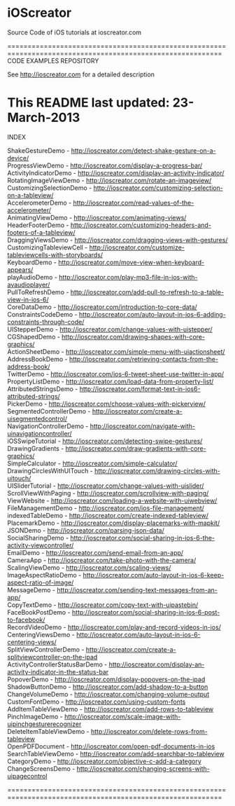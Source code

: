 iOScreator
==========

Source Code of iOS tutorials at ioscreator.com

===========================================================================================================
CODE EXAMPLES REPOSITORY

  See http://ioscreator.com for a detailed description 

  This README last updated: 23-March-2013
===========================================================================================================

INDEX

ShakeGestureDemo 		- http://ioscreator.com/detect-shake-gesture-on-a-device/  
ProgressViewDemo 		- http://ioscreator.com/display-a-progress-bar/  
ActivityIndicatorDemo 		- http://ioscreator.com/display-an-activity-indicator/  
RotatingImageViewDemo 		- http://ioscreator.com/rotate-an-imageview/  
CustomizingSelectionDemo 	- http://ioscreator.com/customizing-selection-on-a-tableview/  
AccelerometerDemo 		- http://ioscreator.com/read-values-of-the-accelerometer/  
AnimatingViewDemo 		- http://ioscreator.com/animating-views/  
HeaderFooterDemo 		- http://ioscreator.com/customizing-headers-and-footers-of-a-tableview/  
DraggingViewsDemo 		- http://ioscreator.com/dragging-views-with-gestures/  
CustomizingTableviewCell 	- http://ioscreator.com/customize-tableviewcells-with-storyboards/  
KeyboardDemo 			- http://ioscreator.com/move-view-when-keyboard-appears/  
playAudioDemo 			- http://ioscreator.com/play-mp3-file-in-ios-with-avaudioplayer/  
PullToRefreshDemo 		- http://ioscreator.com/add-pull-to-refresh-to-a-table-view-in-ios-6/  
CoreDataDemo 			- http://ioscreator.com/introduction-to-core-data/  
ConstraintsCodeDemo 		- http://ioscreator.com/auto-layout-in-ios-6-adding-constraints-through-code/  
UIStepperDemo 			- http://ioscreator.com/change-values-with-uistepper/  
CGShapedDemo 			- http://ioscreator.com/drawing-shapes-with-core-graphics/  
ActionSheetDemo 		- http://ioscreator.com/simple-menu-with-uiactionsheet/  
AddressBookDemo 		- http://ioscreator.com/retrieving-contacts-from-the-address-book/  
TwitterDemo 			- http://ioscreator.com/ios-6-tweet-sheet-use-twitter-in-app/  
PropertyListDemo 		- http://ioscreator.com/load-data-from-property-list/  
AttributedStringsDemo 		- http://ioscreator.com/format-text-in-ios6-attributed-strings/  
PickerDemo 			- http://ioscreator.com/choose-values-with-pickerview/  
SegmentedControllerDemo 	- http://ioscreator.com/create-a-uisegmentedcontrol/  
NavigationControllerDemo 	- http://ioscreator.com/navigate-with-uinavigationcontroller/  
iOSSwipeTutorial 		- http://ioscreator.com/detecting-swipe-gestures/  
DrawingGradients 		- http://ioscreator.com/draw-gradients-with-core-graphics/  
SimpleCalculator 		- http://ioscreator.com/simple-calculator/  
DrawingCirclesWithUITouch 	- http://ioscreator.com/drawing-circles-with-uitouch/  
UISliderTutorial 		- http://ioscreator.com/change-values-with-uislider/  
ScrollViewWithPaging 		- http://ioscreator.com/scrollview-with-paging/  
ViewWebsite 			- http://ioscreator.com/loading-a-website-with-uiwebview/  
FileManagementDemo 		- http://ioscreator.com/ios-file-management/  
indexedTableDemo 		- http://ioscreator.com/create-indexed-tableview/  
PlacemarkDemo 			- http://ioscreator.com/display-placemarks-with-mapkit/  
JSONDemo 			- http://ioscreator.com/parsing-json-data/  
SocialSharingDemo 		- http://ioscreator.com/social-sharing-in-ios-6-the-activity-viewcontroller/  
EmailDemo 			- http://ioscreator.com/send-email-from-an-app/  
CameraApp 			- http://ioscreator.com/take-photo-with-the-camera/  
ScalingViewDemo 		- http://ioscreator.com/scaling-views/  
ImageAspectRatioDemo 		- http://ioscreator.com/auto-layout-in-ios-6-keep-aspect-ratio-of-image/  
MessageDemo 			- http://ioscreator.com/sending-text-messages-from-an-app/  
CopyTextDemo 			- http://ioscreator.com/copy-text-with-uipastebin/  
FaceBookPostDemo 		- http://ioscreator.com/social-sharing-in-ios-6-post-to-facebook/  
RecordVideoDemo 		- http://ioscreator.com/play-and-record-videos-in-ios/  
CenteringViewsDemo 		- http://ioscreator.com/auto-layout-in-ios-6-centering-views/  
SplitViewControllerDemo 	- http://ioscreator.com/create-a-splitviewcontroller-on-the-ipad  
ActivityControllerStatusBarDemo	- http://ioscreator.com/display-an-activity-indicator-in-the-status-bar  
PopoverDemo			- http://ioscreator.com/display-popovers-on-the-ipad  
ShadowButtonDemo		- http://ioscreator.com/add-shadow-to-a-button  
ChangeVolumeDemo		- http://ioscreator.com/changing-volume-output  
CustomFontDemo			- http://ioscreator.com/using-custom-fonts  
AddItemTableViewDemo		- http://ioscreator.com/add-rows-to-tableview  
PinchImageDemo			- http://ioscreator.com/scale-image-with-uipinchgesturerecognizer  
DeleteItemTableViewDemo		- http://ioscreator.com/delete-rows-from-tableview  
OpenPDFDocument			- http://ioscreator.com/open-pdf-documents-in-ios  
SearchTableViewDemo		- http://ioscreator.com/add-searchbar-to-tableview  
CategoryDemo			- http://ioscreator.com/objective-c-add-a-category  
ChangeScreensDemo		- http://ioscreator.com/changing-screens-with-uipagecontrol  








===========================================================================================================

